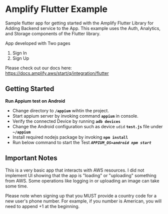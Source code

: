 




# Amplify Flutter Example

Sample flutter app for getting started with the Amplify Flutter Library for Adding Backend service to the App.  This example uses the Auth, Analytics, and Storage components of the Flutter library. 

App developed with Two pages

1. Sign In
2. Sign Up

Please check out our docs here:
https://docs.amplify.aws/start/q/integration/flutter

## Getting Started

**Run Appium test on Android**

- Change directory to **`/appium`** wihtin the project.
- Start appium server by invoking command **`appium`** in console.
- Verify the connected Device by running **`adb devices`**
- Change the Android configuration such as device `udid` **`test.js`** file under **`~/appium`**
- Install required nodejs package by invoking **`npm install`**
- Run below command to start the Test
***`APPIUM_OS=android npm start`***


## Important Notes 

This is a very basic app that interacts with AWS resources. I did not implement UI showing that the app is "loading" or "uploading" something from AWS. Some operations like logging in or uploading an image can take some time.

Please note when signing up that you MUST provide a country code for a new user's phone number.  For example, if you number is American, you will need to append +1 at the beginning.  



